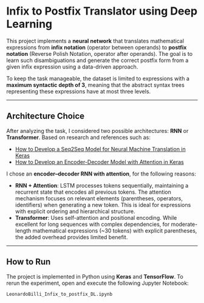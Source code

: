 # Infix to Postfix Translator using Deep Learning

This project implements a **neural network** that translates mathematical expressions from **infix notation** (operator between operands) to **postfix notation** (Reverse Polish Notation, operator after operands). The goal is to learn such disambiguations and generate the correct postfix form from a given infix expression using a data-driven approach.  

To keep the task manageable, the dataset is limited to expressions with a **maximum syntactic depth of 3**, meaning that the abstract syntax trees representing these expressions have at most three levels.

---

## Architecture Choice

After analyzing the task, I considered two possible architectures: **RNN** or **Transformer**. Based on research and references such as:  

- [How to Develop a Seq2Seq Model for Neural Machine Translation in Keras](https://machinelearningmastery.com/define-encoder-decoder-sequence-sequence-model-neural-machine-translation-keras)  
- [How to Develop an Encoder-Decoder Model with Attention in Keras](https://machinelearningmastery.com/encoder-decoder-attention-sequence-to-sequence-prediction-keras)  

I chose an **encoder–decoder RNN with attention**, for the following reasons:  

- **RNN + Attention**: LSTM processes tokens sequentially, maintaining a recurrent state that encodes all previous tokens. The attention mechanism focuses on relevant elements (parentheses, operators, identifiers) when generating a new token. This is ideal for expressions with explicit ordering and hierarchical structure.  
- **Transformer**: Uses self-attention and positional encoding. While excellent for long sequences with complex dependencies, for moderate-length mathematical expressions (~30 tokens) with explicit parentheses, the added overhead provides limited benefit.

---

## How to Run

The project is implemented in Python using **Keras** and **TensorFlow**. To rerun the experiment, open and execute the following Jupyter Notebook:  

```bash
LeonardoBilli_Infix_to_postfix_DL.ipynb
```
